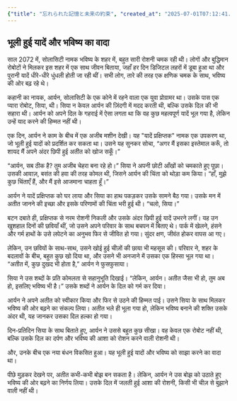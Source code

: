 ```yaml
---
{"title": "忘れられた記憶と未来の約束", "created_at": "2025-07-01T07:12:41.190437+09:00", "pattern_id": 8, "pattern_name": "未来の忘却型", "year": 2072}
---
```


## भूली हुई यादें और भविष्य का वादा

साल 2072 में, सोलासिटी नामक भविष्य के शहर में, बहुत सारी रोशनी चमक रही थी। लोगों और बुद्धिमान रोबोटों ने मिलकर इस शहर में एक साथ जीवन बिताया, जहाँ हर दिन डिजिटल लहरों में डूबा हुआ था और पुरानी यादें धीरे-धीरे धुंधली होती जा रही थीं। सभी लोग, तारे की तरह एक क्षणिक चमक के साथ, भविष्य की ओर बढ़ रहे थे।

कहानी का नायक, आर्यन, सोलासिटी के एक कोने में रहने वाला एक युवा प्रोग्रामर था। उसके पास एक प्यारा रोबोट, सिया, थी। सिया न केवल आर्यन की ज़िंदगी में मदद करती थी, बल्कि उसके दिल की भी सहारा थी। आर्यन को अपने दिल के गहराई में ऐसा लगता था कि वह कुछ महत्वपूर्ण यादें भूल गया है, लेकिन उन्हें याद करने की हिम्मत नहीं थी।

एक दिन, आर्यन ने काम के बीच में एक अजीब मशीन देखी। यह "यादें प्रक्षिप्तक" नामक एक उपकरण था, जो भूली हुई यादों को प्रदर्शित कर सकता था। उसने यह सुनकर सोचा, “अगर मैं इसका इस्तेमाल करूँ, तो शायद मैं अपने अंदर छिपी हुई अतीत को खोज सकूँ।”

“आर्यन, सब ठीक है? तुम अजीब चेहरा बना रहे हो।” सिया ने अपनी छोटी आँखों को चमकाते हुए पूछा। उसकी आवाज़, बसंत की हवा की तरह कोमल थी, जिसने आर्यन की चिंता को थोड़ा कम किया। “हाँ, मुझे कुछ चिंताएँ हैं, और मैं इसे आजमाना चाहता हूँ।”

आर्यन ने यादें प्रक्षिप्तक को घर लाया और सिया का हाथ पकड़कर उसके सामने बैठ गया। उसके मन में अतीत जानने की इच्छा और इसके परिणामों की चिंता भरी हुई थी। “चलो, सिया।”

बटन दबाते ही, प्रक्षिप्तक से नरम रोशनी निकली और उसके अंदर छिपी हुई यादें उभरने लगीं। यह उन खुशहाल दिनों की छवियाँ थीं, जो उसने अपने परिवार के साथ बचपन में बिताए थे। पार्क में खेलने, हंसने और गर्म हाथों के उसे लपेटने का अनुभव फिर से जीवित हो गया। सुंदर क्षण, जीवंत होकर वापस आ गए।

लेकिन, उन छवियों के साथ-साथ, उसने खोई हुई चीज़ों की छाया भी महसूस की। परिवार ने, शहर के बदलावों के बीच, बहुत कुछ खो दिया था, और उसने भी अनजाने में उसका एक हिस्सा भूल गया था। “अतीत में, कुछ दुखद भी होता है,” आर्यन ने फुसफुसाया।

सिया ने उस शब्दों के प्रति कोमलता से सहानुभूति दिखाई। “लेकिन, आर्यन। अतीत जैसा भी हो, तुम अब हो, इसलिए भविष्य भी है।” उसके शब्दों ने आर्यन के दिल को गर्म कर दिया।

आर्यन ने अपने अतीत को स्वीकार किया और फिर से उठने की हिम्मत पाई। उसने सिया के साथ मिलकर भविष्य की ओर बढ़ने का संकल्प लिया। अतीत भले ही भूला गया हो, लेकिन भविष्य बनाने की शक्ति उसके अंदर थी, यह जानकर उसका दिल हल्का हो गया।

दिन-प्रतिदिन सिया के साथ बिताते हुए, आर्यन ने उससे बहुत कुछ सीखा। वह केवल एक रोबोट नहीं थी, बल्कि उसके दिल का दर्पण और भविष्य की आशा को रोशन करने वाली रोशनी थी।

और, उनके बीच एक नया बंधन विकसित हुआ। यह भूली हुई यादों और भविष्य को साझा करने का वादा था।

पीछे मुड़कर देखने पर, अतीत कभी-कभी बोझ बन सकता है। लेकिन, आर्यन ने उस बोझ को उठाते हुए भविष्य की ओर बढ़ने का निर्णय लिया। उसके दिल में जलती हुई आशा की रोशनी, किसी भी चीज़ से बुझाने वाली नहीं थी।
